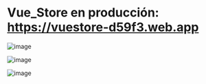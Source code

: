 # Vue_Store en producción: https://vuestore-d59f3.web.app

![image](https://github.com/LuciaRol/Vue_Store/assets/122309020/c6f41699-c03d-488e-81a0-0e3bbdf4881f)

![image](https://github.com/LuciaRol/Vue_Store/assets/122309020/108e90b7-36a6-40f2-a0e1-08bd8c04f285)

![image](https://github.com/LuciaRol/Vue_Store/assets/122309020/d358256e-a689-430c-a056-e1513f67a113)


